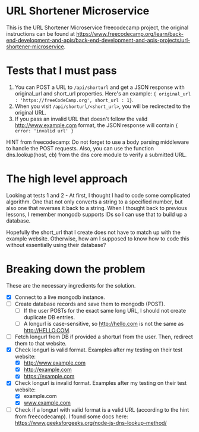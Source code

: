 # URL Shortener Microservice

This is the URL Shortener Microservice freecodecamp project, the original instructions can be found at https://www.freecodecamp.org/learn/back-end-development-and-apis/back-end-development-and-apis-projects/url-shortener-microservice.

# Tests that I must pass

1. You can POST a URL to `/api/shorturl` and get a JSON response with original_url and short_url properties. Here's an example: `{ original_url : 'https://freeCodeCamp.org', short_url : 1}`.
2. When you visit `/api/shorturl/<short_url>`, you will be redirected to the original URL.
3. If you pass an invalid URL that doesn't follow the valid http://www.example.com format, the JSON response will contain `{ error: 'invalid url' }`

HINT from freecodecamp: Do not forget to use a body parsing middleware to handle the POST requests. Also, you can use the function dns.lookup(host, cb) from the dns core module to verify a submitted URL.

# The high level approach

Looking at tests 1 and 2 - At first, I thought I had to code some complicated algorithm. One that not only converts a string to a specified number, but also one that reverses it back to a string. When I thought back to previous lessons, I remember mongodb supports IDs so I can use that to build up a database.

Hopefully the short_url that I create does not have to match up with the example website. Otherwise, how am I supposed to know how to code this without essentially using their database?

# Breaking down the problem

These are the necessary ingredients for the solution.

- [x] Connect to a live mongodb instance.
- [ ] Create database records and save them to mongodb (POST).
  - [ ] If the user POSTs for the exact same long URL, I should not create duplicate DB entries.
  - [ ] A longurl is case-sensitive, so http://hello.com is not the same as http://HELLO.COM.
- [ ] Fetch longurl from DB if provided a shorturl from the user. Then, redirect them to that website.
- [x] Check longurl is valid format. Examples after my testing on their test website:
  - [x] http://www.example.com
  - [x] http://example.com
  - [x] https://example.com
- [x] Check longurl is invalid format. Examples after my testing on their test website:
  - [x] example.com
  - [x] www.example.com
- [ ] Check if a longurl with valid format is a valid URL (according to the hint from freecodecamp). I found some docs here: https://www.geeksforgeeks.org/node-js-dns-lookup-method/
